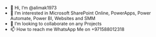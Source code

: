 - 👋 Hi, I’m @alimak1973
- 👀 I’m interested in Microsoft SharePoint Online, PowerApps, Power Automate, Power BI, Websites and SMM
- 💞️ I’m looking to collaborate on any Projects
- 📫 How to reach me WhatsApp Me on +971588012318

<!---
alimak1973/alimak1973 is a ✨ special ✨ repository because its `README.md` (this file) appears on your GitHub profile.
You can click the Preview link to take a look at your changes.
--->
